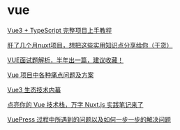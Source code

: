 # vue

[Vue3 + TypeScript 完整项目上手教程](https://mp.weixin.qq.com/s?__biz=MzIyNDU2NTc5Mw==&mid=2247489271&idx=1&sn=1a4d9cfdcc19e2ad011a704ab1150cd1&chksm=e80c59b9df7bd0afca33689905a25a8f7a60f00ad0288756d3dd00addc96b6697d071f66293c&mpshare=1&scene=24&srcid=1217wKReuM6BPKdN4CmY1nXq&sharer_sharetime=1608172598479&sharer_shareid=18af4598a510ab1911de864d55f65d3a&key=22e54b3cf07911aaf301d399cc3c77644d9abd17f7652ecbee11a1b2e8b3e1e3ccff92c7b7ba0e21db00b8b393f1178ce721737193fe4eb9b77adfa5f692e8810e7990ca6fd1b93d06ed7db902df8a77e808082cdc9a121d907268d2f9b71c921eb6c78e35316ef7221935e7a5aecc8c515e8f35b64af7427f196c7b1b0aa0bf&ascene=14&uin=Mzc2MjkyMjk0MQ%3D%3D&devicetype=Windows+10+x64&version=62090529&lang=zh_CN&exportkey=A495XGhehgmAFaBTARheHbM%3D&pass_ticket=sU5YMpGD3HAtizhOOKwhBidWxja5%2FiXWfFY8%2FxXhyFFjWwFHbCOMrAyC2wluKMlW&wx_header=0)

[肝了几个月nuxt项目，想把这些实用知识点分享给你（干货）](https://mp.weixin.qq.com/s?__biz=MzUzNjk5MTE1OQ==&mid=2247493695&idx=1&sn=92b01728e2100c1eecc64d4a70175366&chksm=faef6ce7cd98e5f187682a5376c84d2195c6c0097d24999fe77af52aabb4c28eb024cdf8ec49&mpshare=1&scene=24&srcid=1217k9sBLqZUR9uTZn985l6C&sharer_sharetime=1608172562616&sharer_shareid=18af4598a510ab1911de864d55f65d3a&key=e5a6f4840bcd614c3fb9574a79f965cfc97d5329526338fe860fad92c8c59a55ce9c455feab9cb4ff949d5c5b11578d3f426313b3c81721c2b65ff9b5c2c38711be11af3cd1f16873a3f6993bc65b0915aa8a9690560e993aab421179655daa00afb05da1deec00dc92cb38b8fc955f1807d62deb9ae52639a3ae2da47398fb7&ascene=14&uin=Mzc2MjkyMjk0MQ%3D%3D&devicetype=Windows+10+x64&version=62090529&lang=zh_CN&exportkey=A3ejJMdtdZQZIhiwlrnM0s8%3D&pass_ticket=sU5YMpGD3HAtizhOOKwhBidWxja5%2FiXWfFY8%2FxXhyFFjWwFHbCOMrAyC2wluKMlW&wx_header=0)

[VUE面试题解析，半年出一篇，建议收藏！](https://mp.weixin.qq.com/s?__biz=MzUzNjk5MTE1OQ==&mid=2247490826&idx=1&sn=fe098b592e46eec8a500d7fbec3649da&chksm=faec99d2cd9b10c49eefcacc2ef9fc33b760e84b0c65f5af9a5f04891efefdd290333b8832df&mpshare=1&scene=24&srcid=11059SgDAI02IVlJ82GWIFcO&sharer_sharetime=1604539729945&sharer_shareid=18af4598a510ab1911de864d55f65d3a&key=e5a6f4840bcd614c0631136ca6bc920a0da23792e265359324a5a240f5e4ce17906cf49c970962cf147456ea05d41d3c2893bdbcacf696549bf061155b608eb9fec9b8bf21bf87bb69ae29d3db1dd6904d590872d6776c07cec2ce8f910be9f7af7cd7124339c701e2ec217d4e679512ed8f38d102e34b541b6360ae2024bb23&ascene=14&uin=Mzc2MjkyMjk0MQ%3D%3D&devicetype=Windows+10+x64&version=62090529&lang=zh_CN&exportkey=A6IiPEZz4u8NswXg3ItajsM%3D&pass_ticket=sU5YMpGD3HAtizhOOKwhBidWxja5%2FiXWfFY8%2FxXhyFFjWwFHbCOMrAyC2wluKMlW&wx_header=0)

[Vue 项目中各种痛点问题及方案](https://mp.weixin.qq.com/s?__biz=Mzg5ODA5NTM1Mw==&mid=2247489669&idx=1&sn=de2e2a6a5beaafc914497dd1c82e9229&chksm=c0669913f71110050e838c9f178ae9f9db72997d49b8d58ea4c423af858259146006954a16b9&mpshare=1&scene=24&srcid=0921FUx1N9oXV3tvQ6Letn6K&sharer_sharetime=1600649241538&sharer_shareid=18af4598a510ab1911de864d55f65d3a&key=b32b778d3cd3c42667d7524edf73dd1f706ff1397563e6e40c707044a209388635eb37e92dc97d50e1a8d3f95309e8bb6b24155b4b3617b7423ac4e1af1a1b01442bf9e9de9a77119009c3a822ef6d8c22cf6453bba9629fe2345df6073c3e9c32b9045dabc71c240e21389e4fc7b408f222da75d0bcc8ed8bc7ea558c19a4b3&ascene=14&uin=Mzc2MjkyMjk0MQ%3D%3D&devicetype=Windows+10+x64&version=62090529&lang=zh_CN&exportkey=A4Ey3F2M3mXqQQ%2B7woQx1Zo%3D&pass_ticket=sU5YMpGD3HAtizhOOKwhBidWxja5%2FiXWfFY8%2FxXhyFFjWwFHbCOMrAyC2wluKMlW&wx_header=0)

[Vue3 生态技术内幕](https://www.yuque.com/woniuppp/vue3)

[点亮你的 Vue 技术栈，万字 Nuxt.js 实践笔记来了](https://www.cnblogs.com/chanwahfung/p/12899714.html)

[VuePress 过程中所遇到的问题以及如何一步一步的解决问题](https://www.cnblogs.com/pangguoming/p/10350730.html)
